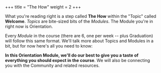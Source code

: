 +++
title = "The How"
weight = 2
+++

What you're reading right is a step called **The How** within the "Topic" called **Welcome**.  _Topics_ are bite-sized bits of the _Modules_. The Module you're in right now is Orientation.

Every _Module_ in the course (there are 6, one per week -- plus Graduation) will follow this same format. We'll talk more about Topics and Modules in a bit, but for now here's all you need to know:

**In this Orientation Module, we'll do our best to give you a taste of everything you should expect in the course**. We will also be connecting you with the Community and related resources.
